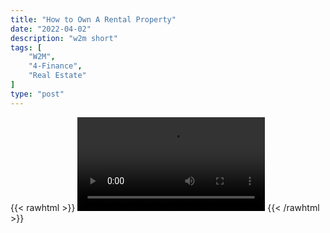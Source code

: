 ```yaml
---
title: "How to Own A Rental Property"
date: "2022-04-02"
description: "w2m short"
tags: [
    "W2M",
    "4-Finance",
    "Real Estate"
]
type: "post"
---
```

{{< rawhtml >}}
    <video width="auto" height="auto" controls>
        <source src="https://clips.dev00ps.com/Wholsale2Millions/Own%20Real%20Estate%20With%20No%20MONEY%20shorts%20youtubeshorts.mp4" type="video/mp4"> 
    </video>
{{< /rawhtml >}}